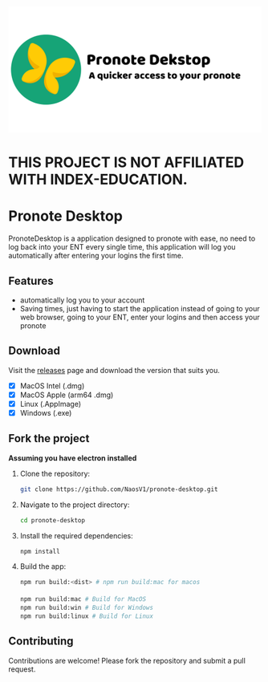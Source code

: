 ![Pronote Desktop](./src/assets/pronotedesktop-banner.png)
# THIS PROJECT IS **NOT** AFFILIATED WITH INDEX-EDUCATION.
# Pronote Desktop

PronoteDesktop is a application designed to pronote with ease, no need to log back into your ENT every single time, this application will log you automatically after entering your logins the first time.

## Features

- automatically log you to your account
- Saving times, just having to start the application instead of going to your web browser, going to your ENT, enter your logins and then access your pronote 

## Download

Visit the [releases](https://github.com/NaosV1/pronote-desktop/releases) page and download the version that suits you.
- [x] MacOS Intel (.dmg)
- [x] MacOS Apple (arm64 .dmg)
- [x] Linux (.AppImage)
- [x] Windows (.exe)

## Fork the project

**Assuming you have electron installed**

1. Clone the repository:
    ```bash
    git clone https://github.com/NaosV1/pronote-desktop.git
    ```
2. Navigate to the project directory:
    ```bash
    cd pronote-desktop
    ```
3. Install the required dependencies:
    ```bash
    npm install
    ```
4. Build the app:
    ```bash
    npm run build:<dist> # npm run build:mac for macos

    npm run build:mac # Build for MacOS
    npm run build:win # Build for Windows
    npm run build:linux # Build for Linux
    ```

## Contributing

Contributions are welcome! Please fork the repository and submit a pull request.